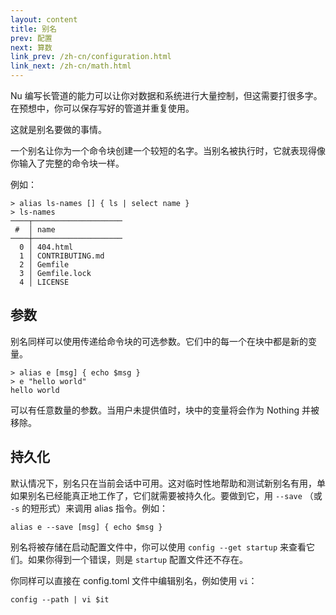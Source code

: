 ```yaml
---
layout: content
title: 别名
prev: 配置
next: 算数
link_prev: /zh-cn/configuration.html
link_next: /zh-cn/math.html
---
```


Nu 编写长管道的能力可以让你对数据和系统进行大量控制，但这需要打很多字。在预想中，你可以保存写好的管道并重复使用。

这就是别名要做的事情。

一个别名让你为一个命令块创建一个较短的名字。当别名被执行时，它就表现得像你输入了完整的命令块一样。

例如：

```
> alias ls-names [] { ls | select name }
> ls-names
────┬────────────────────
 #  │ name
────┼────────────────────
  0 │ 404.html
  1 │ CONTRIBUTING.md
  2 │ Gemfile
  3 │ Gemfile.lock
  4 │ LICENSE
```

## 参数

别名同样可以使用传递给命令块的可选参数。它们中的每一个在块中都是新的变量。

```
> alias e [msg] { echo $msg }
> e "hello world"
hello world
```

可以有任意数量的参数。当用户未提供值时，块中的变量将会作为 Nothing 并被移除。

## 持久化

默认情况下，别名只在当前会话中可用。这对临时性地帮助和测试新别名有用，单如果别名已经能真正地工作了，它们就需要被持久化。要做到它，用 `--save` （或 `-s` 的短形式）来调用 alias 指令。例如：

```
alias e --save [msg] { echo $msg }
```

别名将被存储在启动配置文件中，你可以使用 `config --get startup` 来查看它们。如果你得到一个错误，则是 `startup` 配置文件还不存在。

你同样可以直接在 config.toml 文件中编辑别名，例如使用 `vi`：

```
config --path | vi $it
```
